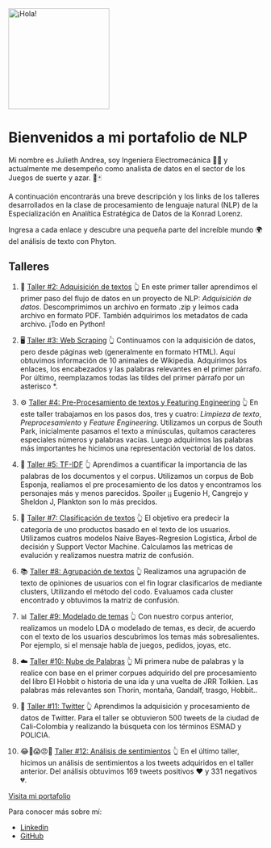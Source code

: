 <img src="https://user-images.githubusercontent.com/73562347/120042301-6e9f4800-bfcf-11eb-925a-c9f7f7537689.png" alt="¡Hola!" width="200"/>


# **Bienvenidos a mi portafolio de NLP**

Mi nombre es Julieth Andrea, soy Ingeniera Electromecánica 👷‍♀️ y actualmente me desempeño como analista de datos en el sector de los Juegos 
de suerte y azar. 🎰🃏 

A continuación encontrarás una breve descripción y los links de los talleres desarrollados en la clase de procesamiento de lenguaje natural (NLP) de la Especialización en Analítica Estratégica de Datos 
de la Konrad Lorenz. 

Ingresa a cada enlace y descubre una pequeña parte del increíble mundo 🌍 del análisis de texto con Phyton.		

## **Talleres**

1. 📝 [Taller #2: Adquisición de textos](https://github.com/Chomely/Procesamiento-de-Lenguaje-Natural-NLP-/blob/main/Taller%202JM.ipynb) 👆
En este primer taller aprendimos el primer paso del flujo de datos en un proyecto de NLP: *Adquisición de datos*. Descomprimimos un archivo en formato
.zip y leímos cada archivo en formato PDF. También adquirimos los metadatos de cada archivo. ¡Todo en Python!


2. 🖥️ [Taller #3: Web Scraping](https://github.com/Chomely/Procesamiento-de-Lenguaje-Natural-NLP-/blob/main/Taller%203JM.ipynb) 👆
Continuamos con la adquisición de datos, pero desde páginas web (generalmente en formato HTML). Aquí obtuvimos información de 10 animales de Wikipedia.
Adquirimos los enlaces, los encabezados y las palabras relevantes en el primer párrafo. Por último, reemplazamos todas las tildes del primer párrafo por un asterisco *.

	
3. ⚙️ [Taller #4: Pre-Procesamiento de textos y Featuring Engineering](https://github.com/Chomely/Procesamiento-de-Lenguaje-Natural-NLP-/blob/main/Taller%204JM.ipynb) 👆
En este taller trabajamos en los pasos dos, tres y cuatro: *Limpieza de texto*, *Preprocesamiento* y *Feature Engineering*. Utilizamos un corpus de South Park, 
inicialmente pasamos el texto a minúsculas, quitamos caracteres especiales números y palabras vacías. Luego adquirimos las palabras más importantes he hicimos 
una representación vectorial de los datos.


4. 🔡 [Taller #5: TF-IDF](https://github.com/Chomely/Procesamiento-de-Lenguaje-Natural-NLP-/blob/main/TallerJM5.ipynb) 👆
Aprendimos a cuantificar la importancia de las palabras de los documentos y el corpus. Utilizamos un corpus de Bob Esponja, realiamos el pre procesamiento de los datos y encontramos los personajes más y menos parecidos.
Spoiler ¡¡ Eugenio H, Cangrejo y Sheldon J, Plankton son lo más precidos.


5. 🧲 [Taller #7: Clasificación de textos](https://github.com/Chomely/Procesamiento-de-Lenguaje-Natural-NLP-/blob/main/Taller%207JM.ipynb) 👆
El objetivo era predecir la categoría de uno productos basado en el texto de los usuarios. Utilizamos cuatros modelos Naive Bayes-Regresion Logistica, Árbol de decisión y 
Support Vector Machine. Calculamos las metricas de evalución y realizamos nuestra matriz de confusión. 


6. 📚 [Taller #8: Agrupación de textos](https://github.com/Chomely/Procesamiento-de-Lenguaje-Natural-NLP-/blob/main/Taller%208JM.ipynb) 👆
Realizamos una agrupación de texto de opiniones de usuarios con el fin lograr clasificarlos de mediante clusters, Utilizando el método del codo. 
Evaluamos cada cluster encontrado y obtuvimos la matriz de confusión.


7. 📊 [Taller #9: Modelado de temas](https://github.com/Chomely/Procesamiento-de-Lenguaje-Natural-NLP-/blob/main/Taller%209JM.ipynb) 👆
Con nuestro corpus anterior, realizamos un modelo LDA o modelado de temas, es decir, de acuerdo con el texto de los usuarios descubrimos los temas 
más sobresalientes. Por ejemplo, si el mensaje habla de juegos, pedidos, joyas, etc.


8. ☁️ [Taller #10: Nube de Palabras](https://github.com/Chomely/Procesamiento-de-Lenguaje-Natural-NLP-/blob/main/Taller%2010JM%20.ipynb) 👆
Mi primera nube de palabras y la realice con base en el primer corpues adquirido del pre procesamiento del libro El Hobbit o historia de una ida y una vuelta de JRR Tolkien.
Las palabras más relevantes son Thorin, montaña, Gandalf, trasgo, Hobbit..

9. 💬 [Taller #11: Twitter](https://github.com/Chomely/Procesamiento-de-Lenguaje-Natural-NLP-/blob/main/Taller%2011JM.ipynb) 👆
Aprendimos la adquisición y procesamiento de datos de Twitter. Para el taller se obtuvieron 500 tweets de la ciudad de Cali-Colombia y realizando la búsqueta con los términos ESMAD y POLICIA. 


10. 😂🥺😱😠🤗 [Taller #12: Análisis de sentimientos](https://github.com/Chomely/Procesamiento-de-Lenguaje-Natural-NLP-/blob/main/Taller%2012JM.ipynb) 👆
En  el último taller, hicimos un análisis de sentimientos a los tweets adquiridos en el taller anterior. Del análisis obtuvimos 169 tweets positivos ❤️ y 331 negativos 💔.

[Visita mi portafolio](https://chomely.github.io/Portafolio_NLP/)

Para conocer más sobre mí:
* [Linkedin](https://www.linkedin.com/in/julieth-andrea-murte-tavera-276678144/)
* [GitHub](https://github.com/Chomely)

